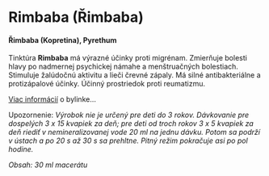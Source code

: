 Rimbaba (Řimbaba)
=================

#### Řimbaba (Kopretina), Pyrethum

Tinktúra **Rimbaba** má výrazné účinky proti migrénam. Zmierňuje bolesti hlavy
po nadmernej psychickej námahe a menštruačných bolestiach. Stimuluje žalúdočnú
aktivitu a lieči črevné zápaly. Má silné antibakteriálne a protizápalové účinky.
Účinný prostriedok proti reumatizmu.

[Viac informácií](/sip/bylinky/rimbaba-obycajna) o bylinke…

Upozornenie: *Výrobok nie je určený pre deti do 3 rokov. Dávkovanie pre
dospelých 3 x 15 kvapiek za deň; pre deti od troch rokov 3 x 5 kvapiek za deň
riediť v nemineralizovanej vode 20 ml na jednu dávku. Potom sa podrží v ústach a
po 20 s až 30 s sa prehltne. Pitný režim pokračuje asi po pol hodine.*

*Obsah: 30 ml macerátu*

